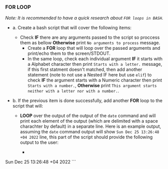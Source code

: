 ### FOR LOOP
*Note: It is recommended to have a quick research about `FOR loops in BASH`.*

* a. Create a bash script that will cover the following items:
  * Check **IF** there are any arguments passed to the script so proccess them as bellow **Otherwise** print `No arguments to process` message.
    * Create a **FOR** loop that will loop over the passed arguments and print/echo them to the screen/STDOUT.
    * In the same loop, check each individual argument **IF** it starts with a Alphabet character then print `Starts with a letter.` message, if this first statment doesn't matched, then add another statement (note to not use a Nested IF here but use `elif`) to check **IF** the argument starts with a Numeric character then print `Starts with a number.`, **Otherwise** print `This argument starts neither with a letter nor with a number.`.

* b. If the previous item is done successfully, add another **FOR** loop to the script that will:
  * **LOOP** over the output of the output of the `date` command and will print each element of the output (which are delimited with a space charachter by default) in a separate line. Here is an example output, assuming the `date` command output will show `Sun Dec 25 13:26:48 +04 2022` line, this part of the script should provide the following output to the user:
    * ```bash
Sun
Dec
25
13:26:48
+04
2022
      ```

